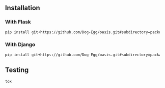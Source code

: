 ## Installation

### With Flask

```sh
pip install git+https://github.com/Dog-Egg/oasis.git#subdirectory=packages/flask-oasis
```

### With Django

```sh
pip install git+https://github.com/Dog-Egg/oasis.git#subdirectory=packages/django-oasis
```

## Testing

```sh
tox
```